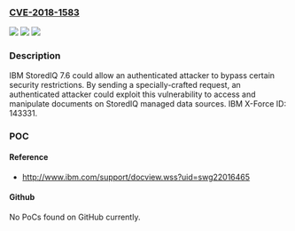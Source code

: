 ### [CVE-2018-1583](https://cve.mitre.org/cgi-bin/cvename.cgi?name=CVE-2018-1583)
![](https://img.shields.io/static/v1?label=Product&message=StoredIQ&color=blue)
![](https://img.shields.io/static/v1?label=Version&message=7.6%20&color=brightgreen)
![](https://img.shields.io/static/v1?label=Vulnerability&message=Gain%20Privileges&color=brightgreen)

### Description

IBM StoredIQ 7.6 could allow an authenticated attacker to bypass certain security restrictions. By sending a specially-crafted request, an authenticated attacker could exploit this vulnerability to access and manipulate documents on StoredIQ managed data sources. IBM X-Force ID: 143331.

### POC

#### Reference
- http://www.ibm.com/support/docview.wss?uid=swg22016465

#### Github
No PoCs found on GitHub currently.

